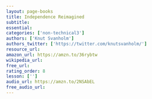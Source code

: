 ```yaml
---
layout: page-books
title: Independence Reimagined
subtitle: 
essential: 
categories: ['non-technical3']
authors: ['Knut Svanholm']
authors_twitter: ['https://twitter.com/knutsvanholm/']
resource_url: 
amazon_url: https://amzn.to/36rybtw
wikipedia_url: 
free_url: 
rating_order: 8
lesson: ['']
audio_url: https://amzn.to/2NSAbEL
free_audio_url: 
---
```

